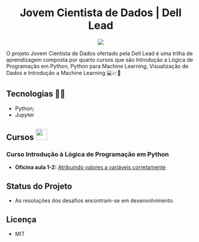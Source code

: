 <h1 align="center">  Jovem Cientista de Dados | Dell Lead </h1>

<p align="center"> 

<img src="https://user-images.githubusercontent.com/60404990/136980790-55dd70df-7335-45cd-a83a-ae56c890ab1c.jpeg"> 
</p>

O projeto Jovem Cientista de Dados ofertado pela Dell Lead é uma trilha de aprendizagem composta por quarto cursos que são Introdução a Lógica de Programação em Python, Python para Machine Learning, Visualização de Dados e Introdução a Machine Learning.💻📈💙

## Tecnologias 🚀🚀

- Python;
- Jupyter

## Cursos <img src = "https://image.flaticon.com/icons/svg/1388/1388007.svg" width="30" height="30">

 ### Curso Introdução à Lógica de Programação em Python
 
  - **Oficina aula 1-2:** [Atribuindo valores a variáveis corretamente]()
 
## Status do Projeto
- As resoluções dos desafios encontram-se em desenvolvimento.

## Licença
- MIT
